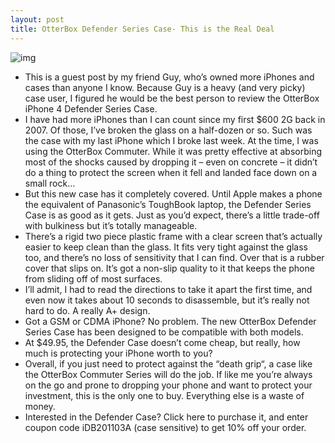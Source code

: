 ```yaml
---
layout: post
title: OtterBox Defender Series Case- This is the Real Deal
---
```

![img](http://media.idownloadblog.com/wp-content/uploads/2011/03/OtterBox-Defender-Series-Case.jpg)
* This is a guest post by my friend Guy, who’s owned more iPhones and cases than anyone I know. Because Guy is a heavy (and very picky) case user, I figured he would be the best person to review the OtterBox iPhone 4 Defender Series Case.
* I have had more iPhones than I can count since my first $600 2G back in 2007. Of those, I’ve broken the glass on a half-dozen or so. Such was the case with my last iPhone which I broke last week. At the time, I was using the OtterBox Commuter. While it was pretty effective at absorbing most of the shocks caused by dropping it – even on concrete – it didn’t do a thing to protect the screen when it fell and landed face down on a small rock…
* But this new case has it completely covered. Until Apple makes a phone the equivalent of Panasonic’s ToughBook laptop, the Defender Series Case is as good as it gets. Just as you’d expect, there’s a little trade-off with bulkiness but it’s totally manageable.
* There’s a rigid two piece plastic frame with a clear screen that’s actually easier to keep clean than the glass. It fits very tight against the glass too, and there’s no loss of sensitivity that I can find. Over that is a rubber cover that slips on. It’s got a non-slip quality to it that keeps the phone from sliding off of most surfaces.
* I’ll admit, I had to read the directions to take it apart the first time, and even now it takes about 10 seconds to disassemble, but it’s really not hard to do. A really A+ design.
* Got a GSM or CDMA iPhone? No problem. The new OtterBox Defender Series Case has been designed to be compatible with both models.
* At $49.95, the Defender Case doesn’t come cheap, but really, how much is protecting your iPhone worth to you?
* Overall, if you just need to protect against the “death grip“, a case like the OtterBox Commuter Series will do the job. If like me you’re always on the go and prone to dropping your phone and want to protect your investment, this is the only one to buy. Everything else is a waste of money.
* Interested in the Defender Case? Click here to purchase it, and enter coupon code iDB201103A (case sensitive) to get 10% off your order.

